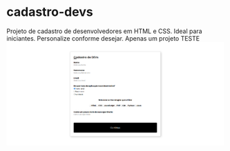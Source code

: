 # cadastro-devs
Projeto de cadastro de desenvolvedores em HTML e CSS. Ideal para iniciantes. Personalize conforme desejar. Apenas um projeto TESTE
<img src="cadastro devs.png">

